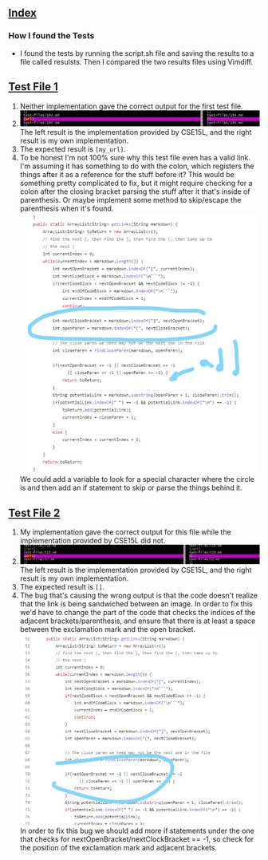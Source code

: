 ## [Index](https://asandoval2313.github.io/cse15l-lab-reports/index.html)

### How I found the Tests
* I found the tests by running the script.sh file and saving the results to a file called resulsts. Then I compared the two results files using Vimdiff. 

## [Test File 1](https://github.com/nidhidhamnani/markdown-parser/edit/main/test-files/194.md)
1. Neither implementation gave the correct output for the first test file. 
2. ![image](tfile1vim.png) 
The left result is the implementation provided by CSE15L, and the right result is my own implementation.
3. The expected result is `[my_url]`. 
4. To be honest I'm not 100% sure why this test file even has a valid link. I'm assuming it has something to do with the colon, which registers the things after it as a reference for the stuff before it? This would be something pretty complicated to fix, but it might require checking for a colon after the closing bracket parsing the stuff after it that's inside of parenthesis. Or maybe implement some method to skip/escape the parenthesis when it's found. 
![image](InkedcodeToChange2_LI.jpg)
We could add a variable to look for a special character where the circle is and then add an if statement to skip or parse the things behind it. 

## [Test File 2](https://github.com/nidhidhamnani/markdown-parser/edit/main/test-files/519.md)
1. My implementation gave the correct output for this file while the implementation provided by CSE15L did not.
2. ![image](tfile2vim.png)
The left result is the implementation provided by CSE15L, and the right result is my own implementation.
3. The expected result is `[]`.
4. The bug that's causing the wrong output is that the code doesn't realize that the link is being sandwiched between an image. In order to fix this we'd have to change the part of the code that checks the indices of the adjacent brackets/parenthesis, and ensure that there is at least a space between the exclamation mark and the open bracket. 
![image](InkedcodeNeedChange1_LI.jpg)
In order to fix this bug we should add more if statements under the one that checks for nextOpenBracket/nextClockBracket == -1, so check for the position of the exclamation mark and adjacent brackets. 
